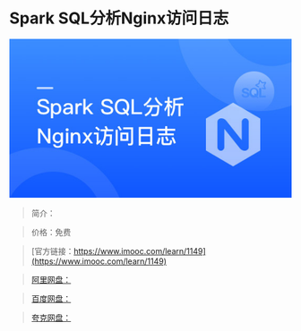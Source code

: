 # Spark SQL分析Nginx访问日志

![img](../../assets/5fe4430b0001827105400304.jpg)

> 简介：

> 价格：免费

> [官方链接：https://www.imooc.com/learn/1149](https://www.imooc.com/learn/1149)

> [阿里网盘：]()

> [百度网盘：]()

> [夸克网盘：]()

